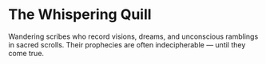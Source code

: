 # The Whispering Quill


Wandering scribes who record visions, dreams, and unconscious ramblings in sacred scrolls. Their prophecies are often indecipherable — until they come true.
